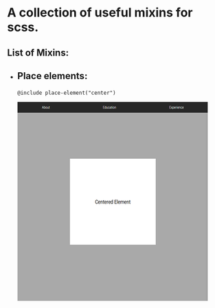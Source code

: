 # A collection of useful mixins for scss.

## List of Mixins:

-   ## Place elements:
    `@include place-element("center")`
    
    ![Image of element being centered](./images/place-elements.PNG)
